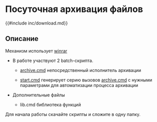 # Посуточная архивация файлов

{{#include inc/download.md}}

## Описание

Механизм использует [winrar](https://www.win-rar.com)

- В работе участвуют 2 batch-скрипта.

  - [archive.cmd](archive.md)
    непосредственный исполнитель архивации

  - [start.cmd](start.md)
    генерирует серию вызовов [archive.cmd](archive.md)
    с нужными параметрами для автоматизации процесса архивации

- Дополнительные файлы
  - lib.cmd
    библиотека функций

Для начала работы скачайте скрипты и сложите в одну папку.